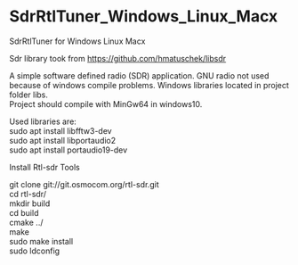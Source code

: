 # SdrRtlTuner_Windows_Linux_Macx
 SdrRtlTuner for Windows Linux Macx
 
 Sdr library took from https://github.com/hmatuschek/libsdr
 
 A simple software defined radio (SDR) application.
 GNU radio not used because of windows compile problems. Windows libraries located in project folder libs.</br>
 Project should compile with MinGw64 in windows10.</br>
 
 Used libraries are:</br>
 sudo apt install libfftw3-dev </br>
 sudo apt install libportaudio2 </br>
 sudo apt install portaudio19-dev</br>
 
 Install Rtl-sdr Tools</br>
 
 git clone git://git.osmocom.org/rtl-sdr.git</br>
 cd rtl-sdr/</br>
 mkdir build</br>
 cd build</br>
 cmake ../</br>
 make</br>
 sudo make install</br>
 sudo ldconfig</br>
